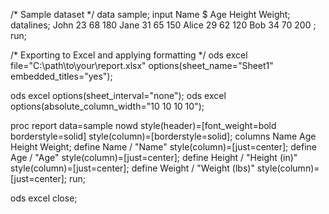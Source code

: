 /* Sample dataset */
data sample;
    input Name $ Age Height Weight;
    datalines;
John 23 68 180
Jane 31 65 150
Alice 29 62 120
Bob 34 70 200
;
run;

/* Exporting to Excel and applying formatting */
ods excel file="C:\path\to\your\report.xlsx" 
          options(sheet_name="Sheet1" embedded_titles="yes");

ods excel options(sheet_interval="none");
ods excel options(absolute_column_width="10 10 10 10");

proc report data=sample nowd style(header)=[font_weight=bold borderstyle=solid] 
                                style(column)=[borderstyle=solid];
    columns Name Age Height Weight;
    define Name / "Name" style(column)=[just=center];
    define Age / "Age" style(column)=[just=center];
    define Height / "Height (in)" style(column)=[just=center];
    define Weight / "Weight (lbs)" style(column)=[just=center];
run;

ods excel close;
